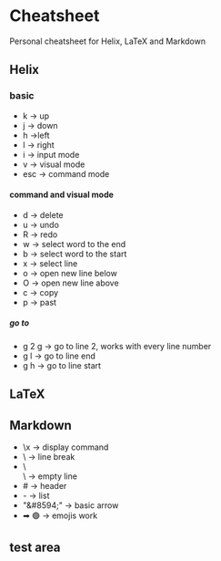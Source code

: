 # Cheatsheet
Personal cheatsheet for Helix, LaTeX and Markdown

## Helix

### basic 
- k &#8594; up
- j &#8594; down
- h &#8594;left
- l &#8594; right
- i &#8594; input mode
- v &#8594; visual mode
- esc &#8594; command mode

#### command and visual mode
- d &#8594; delete
- u &#8594; undo
- R &#8594; redo
- w &#8594; select word to the end
- b &#8594; select word to the start
- x &#8594; select line
- o &#8594; open new line below
- O &#8594; open new line above
- c &#8594; copy
- p &#8594; past

##### go to
- g 2 g &#8594; go to line 2, works with every line number
- g l &#8594; go to line end
- g h &#8594; go to line start

## LaTeX

## Markdown
- \\x &#8594; display command
- \\ &#8594; line break
- \\ \
  \\ &#8594; empty line 
- \# &#8594; header  
- \- &#8594; list  
- "&\#8594;" &#8594; basic arrow  
- ➡ 🟢 &#8594; emojis work  

## test area
